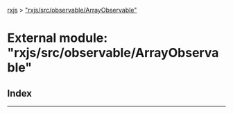 [rxjs](../README.md) > ["rxjs/src/observable/ArrayObservable"](../modules/_rxjs_src_observable_arrayobservable_.md)

# External module: "rxjs/src/observable/ArrayObservable"

## Index

---

